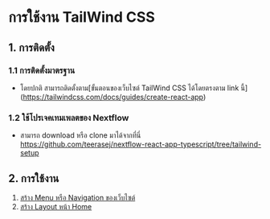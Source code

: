 
# การใช้งาน TailWind CSS 

## 1. การติดตั้ง

### 1.1 การติดตั้งมาตรฐาน

- โดยปกติ สามารถติดตั้งตาม[ขั้นตอนของเว็บไซต์ TailWind CSS ได้โดยตรงตาม link นี้] (https://tailwindcss.com/docs/guides/create-react-app)

### 1.2 ใช้โปรเจคเทมเพลตของ Nextflow

- สามารถ download หรือ clone มาได้จากที่นี่ https://github.com/teerasej/nextflow-react-app-typescript/tree/tailwind-setup

## 2. การใช้งาน

1. [สร้าง Menu หรือ Navigation ของเว็บไซต์](nav.md)
2. [สร้าง Layout หน้า Home](build-home-page.md)

